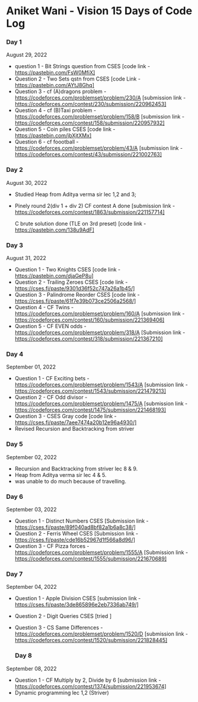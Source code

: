 # Aniket Wani - Vision 15 Days of Code Log

### Day 1

August 29, 2022

- question 1 - Bit Strings question from CSES
  [code link - https://pastebin.com/FsW0MfiX]
- Question 2 - Two Sets qstn from CSES 
  [code Link - https://pastebin.com/AYtJ8Ghq]
- Question 3 - cf (A)dragons problem - https://codeforces.com/problemset/problem/230/A
  [submission link - https://codeforces.com/contest/230/submission/220962453]
- Question 4 - cf (B)Taxi problem - https://codeforces.com/problemset/problem/158/B
  [submission link - https://codeforces.com/contest/158/submission/220957932]
- Question 5 - Coin piles CSES
  [code link - https://pastebin.com/jbXjtXMx]
- Question 6 - cf foootball - https://codeforces.com/problemset/problem/43/A
  [submission link - https://codeforces.com/contest/43/submission/221002763]

### Day 2

August 30, 2022

- Studied Heap from Aditya verma sir lec 1,2 and 3;
- Pinely round 2(div 1 + div 2) CF contest
    A done
    [submission link - https://codeforces.com/contest/1863/submission/221157714]

    C brute solution done (TLE on 3rd preset)
    [code link - https://pastebin.com/138u9AdF]


### Day 3

August 31, 2022

- Question 1 - Two Knights CSES
  [code link - https://pastebin.com/djaGeP8u]
- Question 2 - Trailing Zeroes CSES
  [code link - https://cses.fi/paste/9301d36f52c747a26a1b45/]
- Question 3 - Palindrome Reorder CSES
  [code link - https://cses.fi/paste/61f7e39b073ce2506a2568/]
- Question 4 - CF Twins - https://codeforces.com/problemset/problem/160/A
  [submission link - https://codeforces.com/contest/160/submission/221369406]
- Question 5 - CF EVEN odds - https://codeforces.com/problemset/problem/318/A
  [Submission link - https://codeforces.com/contest/318/submission/221367210]

### Day 4

September 01, 2022

- Question 1 - CF Exciting bets - https://codeforces.com/problemset/problem/1543/A
  [submission link - https://codeforces.com/contest/1543/submission/221479213]
- Question 2 - CF Odd divisor - https://codeforces.com/problemset/problem/1475/A
  [submission link - https://codeforces.com/contest/1475/submission/221468193]
- Question 3 - CSES Gray code
  [code link - https://cses.fi/paste/7aee7474a20b12e96a4930/]
- Revised Recursion and Backtracking from striver

### Day 5

September 02, 2022

- Recursion and Backtracking from striver lec 8 & 9.
- Heap from Aditya verma sir lec 4 & 5.
- was unable to do much because of travelling.

### Day 6

September 03, 2022

- Question 1 - Distinct Numbers CSES 
  [Submission link - https://cses.fi/paste/89f040ad8bf82a1b6a8c38/]
- Question 2 - Ferris Wheel CSES 
  [Submission link - https://cses.fi/paste/cde16b52967d1f566a8d96/]
- Question 3 - CF Pizza forces - https://codeforces.com/problemset/problem/1555/A
  [Submission link - https://codeforces.com/contest/1555/submission/221670689]

### Day 7

September 04, 2022

- Question 1 - Apple Division CSES
  [submission link - https://cses.fi/paste/3de865896e2eb7336ab749/]
- Question 2 - Digit Queries CSES
  [tried ]
- Question 3 - CS Same Differences - https://codeforces.com/problemset/problem/1520/D
  [submission link - https://codeforces.com/contest/1520/submission/221828445]
  
  ### Day 8

September 08, 2022

- Question 1 - CF Multiply by 2, Divide by 6
  [submission link - https://codeforces.com/contest/1374/submission/221953674] 
- Dynamic programming lec 1,2 (Striver)